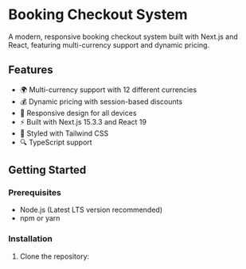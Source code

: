 # Booking Checkout System

A modern, responsive booking checkout system built with Next.js and React, featuring multi-currency support and dynamic pricing.

## Features

- 🌍 Multi-currency support with 12 different currencies
- 💰 Dynamic pricing with session-based discounts
- 📱 Responsive design for all devices
- ⚡ Built with Next.js 15.3.3 and React 19
- 🎨 Styled with Tailwind CSS
- 🔍 TypeScript support

## Getting Started

### Prerequisites

- Node.js (Latest LTS version recommended)
- npm or yarn

### Installation

1. Clone the repository: